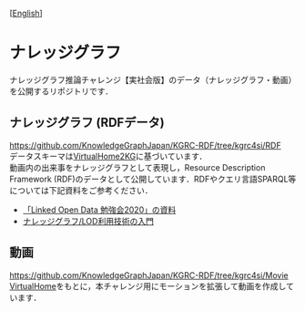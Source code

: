  [[English](README_en.md)]
 # ナレッジグラフ
ナレッジグラフ推論チャレンジ【実社会版】のデータ（ナレッジグラフ・動画）を公開するリポジトリです．

## ナレッジグラフ (RDFデータ)
https://github.com/KnowledgeGraphJapan/KGRC-RDF/tree/kgrc4si/RDF  
データスキーマは[VirtualHome2KG](https://github.com/aistairc/VirtualHome2KG/tree/main/ontology)に基づいています．  
動画内の出来事をナレッジグラフとして表現し，Resource Description Framework (RDF)のデータとして公開しています．RDFやクエリ言語SPARQL等については下記資料をご参考ください．  
* [「Linked Open Data 勉強会2020」の資料](https://github.com/KnowledgeGraphJapan/LOD-ws-2020#linked-open-data-%E5%8B%89%E5%BC%B7%E4%BC%9A2020%E3%81%AE%E8%B3%87%E6%96%99)
* [ナレッジグラフ/LOD利用技術の入門](https://github.com/KnowledgeGraphJapan/KGRC-ws-2021/tree/main/Section2)

## 動画
https://github.com/KnowledgeGraphJapan/KGRC-RDF/tree/kgrc4si/Movie  
[VirtualHome](https://github.com/xavierpuigf/virtualhome)をもとに，本チャレンジ用にモーションを拡張して動画を作成しています．
